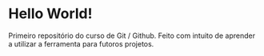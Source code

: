 # Hello World!
 Primeiro repositório do curso de Git / Github.
 Feito com intuito de aprender a utilizar a ferramenta para futoros projetos.

